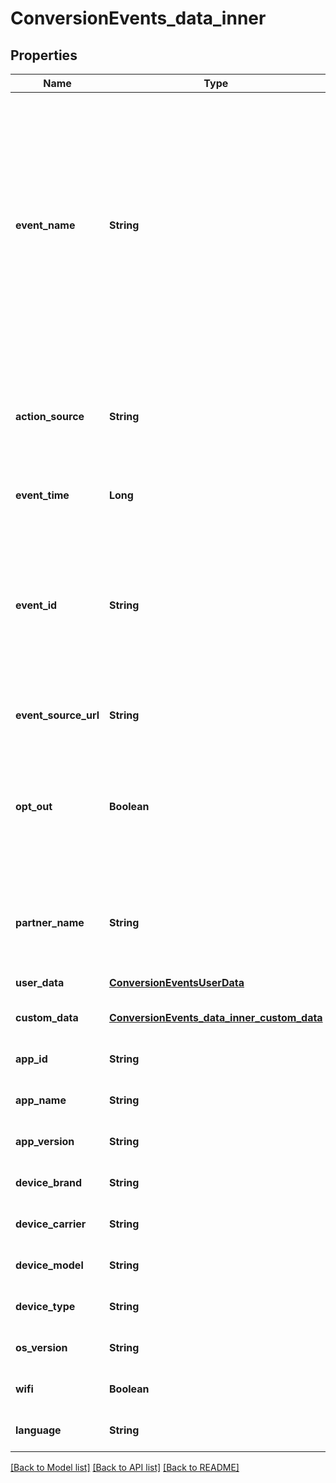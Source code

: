 # ConversionEvents_data_inner
## Properties

| Name | Type | Description | Notes |
|------------ | ------------- | ------------- | -------------|
| **event\_name** | **String** | &lt;p&gt;The type of the user event. Please use the right event_name otherwise the event won&#39;t be accepted and show up correctly in reports.   &lt;ul&gt;   &lt;li&gt;&lt;code&gt;add_to_cart&lt;/code&gt;&lt;/li&gt;   &lt;li&gt;&lt;code&gt;checkout&lt;/code&gt;&lt;/li&gt;   &lt;li&gt;&lt;code&gt;custom&lt;/code&gt;&lt;/li&gt;   &lt;li&gt;&lt;code&gt;lead&lt;/code&gt;&lt;/li&gt;   &lt;li&gt;&lt;code&gt;page_visit&lt;/code&gt;&lt;/li&gt;   &lt;li&gt;&lt;code&gt;search&lt;/code&gt;&lt;/li&gt;   &lt;li&gt;&lt;code&gt;signup&lt;/code&gt;&lt;/li&gt;   &lt;li&gt;&lt;code&gt;view_category&lt;/code&gt;&lt;/li&gt;   &lt;li&gt;&lt;code&gt;watch_video&lt;/code&gt;&lt;/li&gt;   &lt;/ul&gt; &lt;/p&gt;  | [default to null] |
| **action\_source** | **String** | &lt;p&gt;   The source indicating where the conversion event occurred.   &lt;ul&gt;     &lt;li&gt;&lt;code&gt;app_android&lt;/code&gt;&lt;/li&gt;     &lt;li&gt;&lt;code&gt;app_ios&lt;/code&gt;&lt;/li&gt;     &lt;li&gt;&lt;code&gt;web&lt;/code&gt;&lt;/li&gt;     &lt;li&gt;&lt;code&gt;offline&lt;/code&gt;&lt;/li&gt;   &lt;/ul&gt; &lt;/p&gt;  | [default to null] |
| **event\_time** | **Long** | The time when the event happened. Unix timestamp in seconds. | [default to null] |
| **event\_id** | **String** | A unique id string that identifies this event and can be used for deduping between events ingested via both the conversion API and Pinterest tracking. Without this, event&#39;s data is likely to be double counted and will cause report metric inflation. Third-party vendors make sure this field is updated on both Pinterest tag and Conversions API side before rolling out template for Conversions API. | [default to null] |
| **event\_source\_url** | **String** | URL of the web conversion event. | [optional] [default to null] |
| **opt\_out** | **Boolean** | When action_source is web or offline, it defines whether the user has opted out of tracking for web conversion events. While when action_source is app_android or app_ios, it defines whether the user has enabled Limit Ad Tracking on their iOS device, or opted out of Ads Personalization on their Android device. | [optional] [default to null] |
| **partner\_name** | **String** | The third party partner name responsible to send the event to Conversions API on behalf of the advertiser. The naming convention is \&quot;ss-partnername\&quot; lowercase. E.g ‘ss-shopify’ | [optional] [default to null] |
| **user\_data** | [**ConversionEventsUserData**](ConversionEventsUserData.md) |  | [default to null] |
| **custom\_data** | [**ConversionEvents_data_inner_custom_data**](ConversionEvents_data_inner_custom_data.md) |  | [optional] [default to null] |
| **app\_id** | **String** | The app store app ID. | [optional] [default to null] |
| **app\_name** | **String** | Name of the app. | [optional] [default to null] |
| **app\_version** | **String** | Version of the app. | [optional] [default to null] |
| **device\_brand** | **String** | Brand of the user device. | [optional] [default to null] |
| **device\_carrier** | **String** | User device&#39;s mobile carrier. | [optional] [default to null] |
| **device\_model** | **String** | Model of the user device. | [optional] [default to null] |
| **device\_type** | **String** | Type of the user device. | [optional] [default to null] |
| **os\_version** | **String** | Version of the device operating system. | [optional] [default to null] |
| **wifi** | **Boolean** | Whether the event occurred when the user device was connected to wifi. | [optional] [default to null] |
| **language** | **String** | Two-character ISO-639-1 language code indicating the user&#39;s language. | [optional] [default to null] |

[[Back to Model list]](../README.md#documentation-for-models) [[Back to API list]](../README.md#documentation-for-api-endpoints) [[Back to README]](../README.md)

